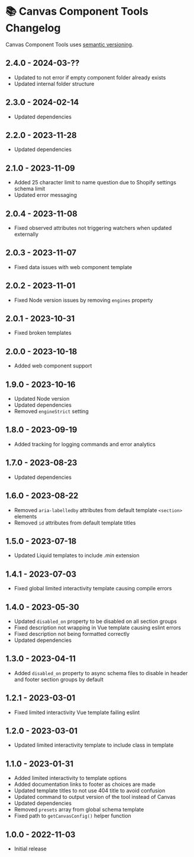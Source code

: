# 📚 Canvas Component Tools Changelog

Canvas Component Tools uses [semantic versioning](https://semver.org/).

## 2.4.0 - 2024-03-??

* Updated to not error if empty component folder already exists
* Updated internal folder structure

## 2.3.0 - 2024-02-14

* Updated dependencies

## 2.2.0 - 2023-11-28

* Updated dependencies

## 2.1.0 - 2023-11-09

* Added 25 character limit to name question due to Shopify settings schema limit
* Updated error messaging

## 2.0.4 - 2023-11-08

* Fixed observed attributes not triggering watchers when updated externally

## 2.0.3 - 2023-11-07

* Fixed data issues with web component template

## 2.0.2 - 2023-11-01

* Fixed Node version issues by removing `engines` property

## 2.0.1 - 2023-10-31

* Fixed broken templates

## 2.0.0 - 2023-10-18

* Added web component support

## 1.9.0 - 2023-10-16

* Updated Node version
* Updated dependencies
* Removed `engineStrict` setting

## 1.8.0 - 2023-09-19

* Added tracking for logging commands and error analytics

## 1.7.0 - 2023-08-23

* Updated dependencies

## 1.6.0 - 2023-08-22

* Removed `aria-labelledby` attributes from default template `<section>` elements
* Removed `id` attributes from default template titles

## 1.5.0 - 2023-07-18

* Updated Liquid templates to include _.min_ extension

## 1.4.1 - 2023-07-03

* Fixed global limited interactivity template causing compile errors

## 1.4.0 - 2023-05-30

* Updated `disabled_on` property to be disabled on all section groups
* Fixed description not wrapping in Vue template causing eslint errors
* Fixed description not being formatted correctly
* Updated dependencies

## 1.3.0 - 2023-04-11

* Added `disabled_on` property to async schema files to disable in header and footer section groups by default

## 1.2.1 - 2023-03-01

* Fixed limited interactivity Vue template failing eslint

## 1.2.0 - 2023-03-01

* Updated limited interactivity template to include class in template

## 1.1.0 - 2023-01-31

* Added limited interactivity to template options
* Added documentation links to footer as choices are made
* Updated template titles to not use 404 title to avoid confusion
* Updated command to output version of the tool instead of Canvas
* Updated dependencies
* Removed `presets` array from global schema template
* Fixed path to `getCanvasConfig()` helper function

## 1.0.0 - 2022-11-03

* Initial release
